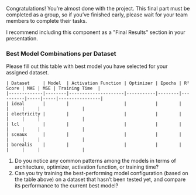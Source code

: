 Congratulations! You’re almost done with the project. This final part must be completed as a group, so if you’ve finished early, please wait for your team members to complete their tasks.

I recommend including this component as a "Final Results" section in your presentation. 

### Best Model Combinations per Dataset

Please fill out this table with best model you have selected for your assigned dataset. 

```
| Dataset     | Model  | Activation Function | Optimizer | Epochs | R² Score | MAE | MSE | Training Time  |
|-------------|--------|---------------------|-----------|--------|----------|-----|-----|----------------|
| ideal       |        |                     |           |        |          |     |     |                |
| electricity |        |                     |           |        |          |     |     |                |
| lcl         |        |                     |           |        |          |     |     |                |
| sceaux      |        |                     |           |        |          |     |     |                |
| borealis    |        |                     |           |        |          |     |     |                |
```

1) Do you notice any common patterns among the models in terms of architecture, optimizer, activation function, or training time?
2) Can you try training the best-performing model configuration (based on the table above) on a dataset that hasn’t been tested yet, and compare its performance to the current best model?